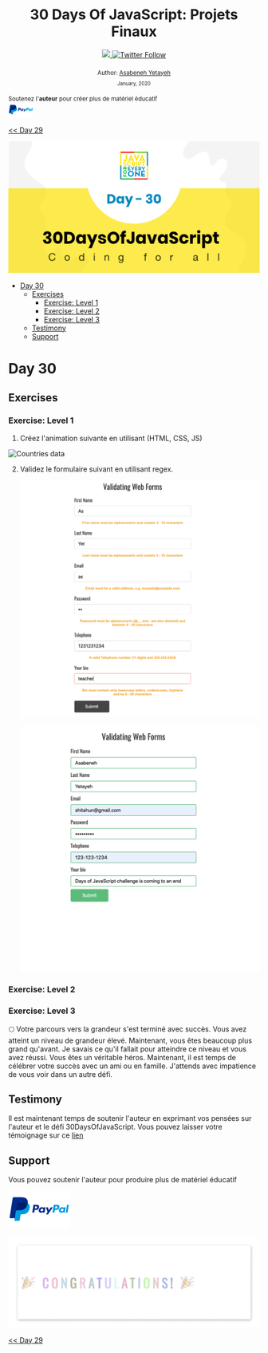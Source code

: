 <div align="center">
  <h1> 30 Days Of JavaScript: Projets Finaux</h1>
  <a class="header-badge" target="_blank" href="https://www.linkedin.com/in/asabeneh/">
  <img src="https://img.shields.io/badge/style--5eba00.svg?label=LinkedIn&logo=linkedin&style=social">
  </a>
  <a class="header-badge" target="_blank" href="https://twitter.com/Asabeneh">
  <img alt="Twitter Follow" src="https://img.shields.io/twitter/follow/asabeneh?style=social">
  </a>

<sub>Author:
<a href="https://www.linkedin.com/in/asabeneh/" target="_blank">Asabeneh Yetayeh</a><br>
<small> January, 2020</small>
</sub>
</div>

<div>

</div>

<div>
<small>Soutenez l'<strong>auteur</strong> pour créer plus de matériel éducatif</small> <br />  
<a href = "https://www.paypal.me/asabeneh"><img src='./../images/paypal_lg.png' alt='Logo Paypal' style="width:10%"/></a>
</div>

[<< Day 29](../29_Day_Mini_project_animating_characters/29_day_mini_project_animating_characters.md)

![Thirty Days Of JavaScript](../images/banners/day_1_30.png)

- [Day 30](#day-30)
  - [Exercises](#exercises)
    - [Exercise: Level 1](#exercise-level-1)
    - [Exercise: Level 2](#exercise-level-2)
    - [Exercise: Level 3](#exercise-level-3)
  - [Testimony](#testimony)
  - [Support](#support)

# Day 30

## Exercises

### Exercise: Level 1

1. Créez l'animation suivante en utilisant (HTML, CSS, JS)

![Countries data](./../images/projects/dom_mini_project_countries_object_day_10.1.gif)

2. Validez le formulaire suivant en utilisant regex.

   ![form validation](./../images/projects/dom_mini_project_form_validation_day_10.2.1.png)

   ![form validation](./../images/projects/dom_mini_project_form_validation_day_10.2.png)

### Exercise: Level 2

### Exercise: Level 3

🌕 Votre parcours vers la grandeur s'est terminé avec succès. Vous avez atteint un niveau de grandeur élevé. Maintenant, vous êtes beaucoup plus grand qu'avant. Je savais ce qu'il fallait pour atteindre ce niveau et vous avez réussi. Vous êtes un véritable héros. Maintenant, il est temps de célébrer votre succès avec un ami ou en famille. J'attends avec impatience de vous voir dans un autre défi.

## Testimony

Il est maintenant temps de soutenir l'auteur en exprimant vos pensées sur l'auteur et le défi 30DaysOfJavaScript. Vous pouvez laisser votre témoignage sur ce [lien](https://testimonial-vdzd.onrender.com//)

## Support

Vous pouvez soutenir l'auteur pour produire plus de matériel éducatif

[![paypal](../images/paypal_lg.png)](https://www.paypal.me/asabeneh)

![Congratulations](./../images/projects/congratulations.gif)

[<< Day 29](../29_Day_Mini_project_animating_characters/29_day_mini_project_animating_characters.md)
